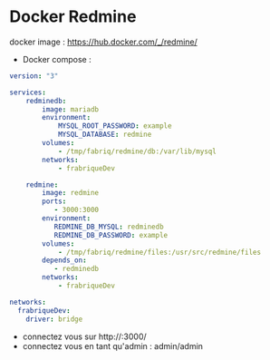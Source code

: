 Docker Redmine
===================

docker image : https://hub.docker.com/_/redmine/

* Docker compose :

```yml
version: "3"

services:
    redminedb:
        image: mariadb
        environment:
            MYSQL_ROOT_PASSWORD: example
            MYSQL_DATABASE: redmine
        volumes:
            - /tmp/fabriq/redmine/db:/var/lib/mysql
        networks:
            - frabriqueDev

    redmine:
        image: redmine
        ports:
           - 3000:3000
        environment:
           REDMINE_DB_MYSQL: redminedb
           REDMINE_DB_PASSWORD: example
        volumes:
            - /tmp/fabriq/redmine/files:/usr/src/redmine/files
        depends_on:
           - redminedb
        networks:
            - frabriqueDev

networks:
  frabriqueDev:
    driver: bridge
```

* connectez vous sur 
http://<IP>:3000/
* connectez vous en tant qu'admin : admin/admin